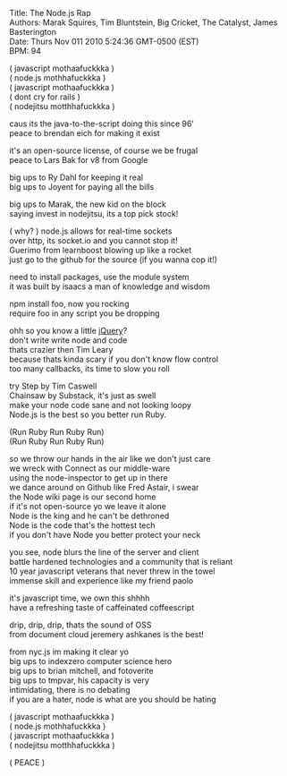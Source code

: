 Title: The Node.js Rap  
Authors: Marak Squires, Tim Bluntstein, Big Cricket, The Catalyst, James Basterington  
Date: Thurs Nov 011 2010 5:24:36 GMT-0500 (EST)  
BPM: 94  


( javascript mothaafuckkka )  
( node.js mothhafuckkka )  
( javascript mothaafuckkka )  
( dont cry for rails )  
( nodejitsu motthhafuckkka )  

caus its the java-to-the-script doing this since 96'  
peace to brendan eich for making it exist  

it's an open-source license, of course we be frugal  
peace to Lars Bak for v8 from Google  

big ups to Ry Dahl for keeping it real  
big ups to Joyent for paying all the bills  

big ups to Marak, the new kid on the block  
saying invest in nodejitsu, its a top pick stock!  

( why? ) node.js allows for real-time sockets  
over http, its socket.io and you cannot stop it!  
Guerimo from learnboost blowing up like a rocket  
just go to the github for the source (if you wanna cop it!)  

need to install packages, use the module system  
it was built by isaacs a man of knowledge and wisdom  

npm install foo, now you rocking  
require foo in any script you be dropping  

ohh so you know a little [jQuery](http://jquery.com)?  
don't write write node and code  
thats crazier then Tim Leary  
because thats kinda scary if you don't know flow control  
too many callbacks, its time to slow you roll  

try Step by Tim Caswell  
Chainsaw by Substack, it's just as swell  
make your node code sane and not looking loopy  
Node.js is the best so you better run Ruby.  

(Run Ruby Run Ruby Run)  
(Run Ruby Run Ruby Run)  

so we throw our hands in the air like we don't just care  
we wreck with Connect as our middle-ware  
using the node-inspector to get up in there  
we dance around on Github like Fred Astair, i swear  
the Node wiki page is our second home  
if it's not open-source yo we leave it alone  
Node is the king and he can't be dethroned  
Node is the code that's the hottest tech  
if you don't have Node you better protect your neck  

you see, node blurs the line of the server and client  
battle hardened technologies and a community that is reliant  
10 year javascript veterans that never threw in the towel  
immense skill and experience like my friend paolo  

it's javascript time, we own this shhhh  
have a refreshing taste of caffeinated coffeescript  

drip, drip, drip, thats the sound of OSS  
from document cloud jeremery ashkanes is the best!  

from nyc.js im making it clear yo  
big ups to indexzero computer science hero  
big ups to brian mitchell, and fotoverite  
big ups to tmpvar,  his capacity is very  
intimidating, there is no debating  
if you are a hater, node is what are you should be hating  

( javascript mothaafuckkka )  
( node.js mothhafuckkka )  
( javascript mothaafuckkka )  
( nodejitsu motthhafuckkka )  

( PEACE )
